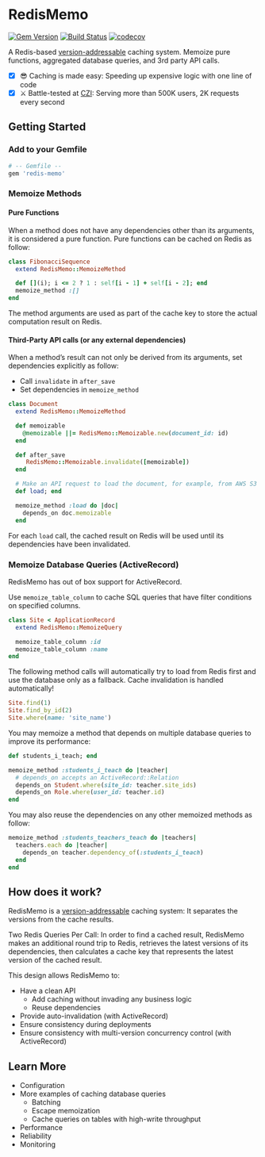 RedisMemo
=========
[![Gem Version](https://badge.fury.io/rb/redis-memo.svg)](https://badge.fury.io/rb/redis-memo)
[![Build Status](https://travis-ci.com/chanzuckerberg/redis-memo.svg?branch=main)](https://travis-ci.com/chanzuckerberg/redis-memo)
[![codecov](https://codecov.io/gh/chanzuckerberg/redis-memo/branch/main/graph/badge.svg?token=XG83PSWPG0)](https://codecov.io/gh/chanzuckerberg/redis-memo)

A Redis-based [version-addressable](https://github.com/chanzuckerberg/redis-memo/wiki/Version-Addressable) caching system. Memoize pure functions, aggregated database queries, and 3rd party API calls.

- [x] 😎 Caching is made easy: Speeding up expensive logic with one line of code 
- [x] ⚔️ Battle-tested at [CZI](https://github.com/chanzuckerberg): Serving more than 500K users, 2K requests every second

## Getting Started
### Add to your Gemfile
```ruby
# -- Gemfile --
gem 'redis-memo'
```

### Memoize Methods
#### Pure Functions
When a method does not have any dependencies other than its arguments, it is considered a pure function. Pure functions can be cached on Redis as follow:

```ruby
class FibonacciSequence
  extend RedisMemo::MemoizeMethod

  def [](i); i <= 2 ? 1 : self[i - 1] + self[i - 2]; end
  memoize_method :[]
end
```

The method arguments are used as part of the cache key to store the actual computation result on Redis.

#### Third-Party API calls (or any external dependencies)
When a method’s result can not only be derived from its arguments, set dependencies explicitly as follow:
*   Call  `invalidate` in `after_save`
*   Set dependencies in `memoize_method`

```ruby
class Document
  extend RedisMemo::MemoizeMethod

  def memoizable
    @memoizable ||= RedisMemo::Memoizable.new(document_id: id)
  end

  def after_save
     RedisMemo::Memoizable.invalidate([memoizable])
  end

  # Make an API request to load the document, for example, from AWS S3
  def load; end

  memoize_method :load do |doc|
    depends_on doc.memoizable
  end
```
For each `load` call, the cached result on Redis will be used until its dependencies have been invalidated.

### Memoize Database Queries (ActiveRecord)
RedisMemo has out of box support for ActiveRecord.

Use `memoize_table_column` to cache SQL queries that have filter conditions on specified columns.
```ruby
class Site < ApplicationRecord
  extend RedisMemo::MemoizeQuery

  memoize_table_column :id
  memoize_table_column :name
end
```

The following method calls will automatically try to load from Redis first and use the database only as a fallback. Cache invalidation is handled automatically!

```ruby
Site.find(1)
Site.find_by_id(2)
Site.where(name: 'site_name')
```
You may memoize a method that depends on multiple database queries to improve its performance:

```ruby
def students_i_teach; end

memoize_method :students_i_teach do |teacher|
  # depends_on accepts an ActiveRecord::Relation
  depends_on Student.where(site_id: teacher.site_ids)
  depends_on Role.where(user_id: teacher.id)
end
```


You may also reuse the dependencies on any other memoized methods as follow:
```ruby
memoize_method :students_teachers_teach do |teachers|
  teachers.each do |teacher|
    depends_on teacher.dependency_of(:students_i_teach)
  end
end
```

## How does it work?
RedisMemo is a [version-addressable](https://github.com/chanzuckerberg/redis-memo/wiki/Version-Addressable) caching system: It separates the versions from the cache results.

Two Redis Queries Per Call: In order to find a cached result, RedisMemo makes an additional round trip to Redis, retrieves the latest versions of its dependencies, then calculates a cache key that represents the latest version of the cached result.

This design allows RedisMemo to:

*   Have a clean API
    *   Add caching without invading any business logic
    *   Reuse dependencies
*   Provide auto-invalidation (with ActiveRecord)
*   Ensure consistency during deployments
*   Ensure consistency with multi-version concurrency control (with ActiveRecord)


## Learn More
*   Configuration
*   More examples of caching database queries
    *   Batching
    *   Escape memoization
    *   Cache queries on tables with high-write throughput
*   Performance
*   Reliability
*   Monitoring
